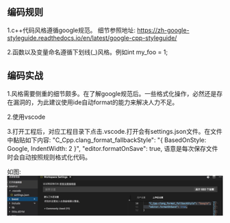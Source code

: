 ## 编码规则
1.c++代码风格遵循google规范。
细节参照地址:
https://zh-google-styleguide.readthedocs.io/en/latest/google-cpp-styleguide/

2.函数以及变量命名遵循下划线(\_)风格。例如int my\_foo = 1;
## 编码实战
1.风格需要侧重的细节颇多。在了解google规范后。一些格式化操作，必然还是存在漏洞的，为此建议使用ide自动format的能力来解决人力不足。

2.使用vscode

3.打开工程后，对应工程目录下点击.vscode.打开会有settings.json文件。在文件中黏贴如下内容:
"C_Cpp.clang_format_fallbackStyle": "{ BasedOnStyle: Google, IndentWidth: 2 }",
"editor.formatOnSave": true,
语意是每次保存文件时会自动按照规则格式化代码。

如图:
![google setting](../picture/google_seeting.jpg "")
    